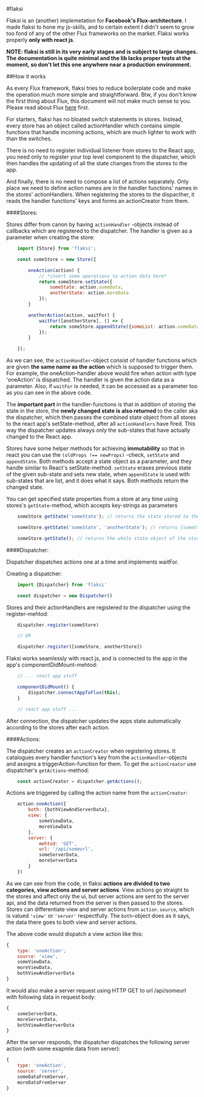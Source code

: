 #flaksi

Flaksi is an (another) implemetation for **Facebook's Flux-architecture**. I made flaksi to hone my js-skills, and to certain extent I didn't seem to grow too fond of any of the other Flux frameworks on the market. Flaksi works properly **only with react js**.

**NOTE: flaksi is still in its very early stages and is subject to large changes. The documentation is quite minimal and the lib lacks proper tests at the moment, so don't let this one anywhere near a production environment.**

##How it works


As every Flux framework, flaksi tries to reduce boilerplate code and make the operation much more simple and straightforward. Btw, if you don't know the first thing about Flux, this document will not make much sense to you. Please read about Flux [here](https://facebook.github.io/flux/docs/overview.html) first.

For starters, flaksi has no bloated switch statements in stores. Instead, every store has an object called actionHandler which contains simple functions that handle incoming actions, which are much lighter to work with than the switches.

There is no need to register individual listener from stores to the React app, you need only to register your top level component to the dispatcher, which then handles the updating of all the state changes from the stores to the app.

And finally, there is no need to compose a list of actions separately. Only place we need to define action names are in the handler functions' names in the stores' actionHandlers. When registering the stores to the dispacther, it reads the handler functions' keys and forms an actionCreator from them.

####Stores:
 
Stores differ from canon by having ``actionHandler`` -objects instead of callbacks which are registered to the dispatcher. The handler is given as a parameter when creating the store:

```js
	import {Store} from 'flaksi';

	const someStore = new Store({

		oneAction(action) {
			// *insert some operations to action data here*
			return someStore.setState({
				someState: action.someData,
				anotherState: action.moreData
			});
		}

		anotherAction(action, waitFor) {
			waitFor([anotherStore], () => {
				return someStore.appendState({someList: action.someData});
			});
		}

	});
```

As we can see, the ``actionHandler``-object consist of handler functions which are given **the same name as the action** which is supposed to trigger them. For example, the oneAction-handler above would fire when action with type 'oneAction' is dispatched. The handler is given the action data as a parameter. Also, if ``waitFor`` is needed, it can be accessed as a parameter too as you can see in the above code.

The **important part** in the handler-functions is that in addition of storing the state in the store, the **newly changed state is also returned** to the caller aka the dispatcher, which then passes the combined state object from all stores to the react app's setState-method, after all ``actionHandlers`` have fired. This way the dispatcher updates always only the sub-states that have actually changed to the React app.

Stores have some helper methods for achieving **immutability** so that in react you can use the ``(oldProps !== newProps)`` -check, ``setState`` and ``appendState``. Both methods accept a state object as a parameter, and they handle similar to React's setState-method. ``setState`` erases previous state of the given sub-state and sets new state, when ``appendState`` is used with sub-states that are list, and it does what it says. Both methods return the changed state.

You can get specified state properties from a store at any time using stores's ``getState``-method, which accepts key-strings as parameters

```js
	someStore.getState('someState'); // returns the state stored to the someState-key

	someStore.getState('someState', 'anotherState'); // returns {someState: someData, anotherState: moreData}

	someStore.getState(); // returns the whole state-object of the store
```

####Dispatcher:

Dispatcher dispatches actions one at a time and implements waitFor.

Creating a dispatcher:

```js
	import {Dispatcher} from 'flaksi'

	const dispatcher = new Dispatcher()
```

Stores and their actionHandlers are registered to the dispatcher using the register-mehtod:

```js
	dispatcher.register(someStore)

	// OR

	dispatcher.register([someStore, anotherStore])

```

Flaksi works seamlessly with react js, and is connected to the app in the app's componentDidMount-mehtod:

```js
	// ... react app stuff

	componentDidMount() {
		dispatcher.connectAppToFlux(this);
	}

	// react app stuff ...
```

After connection, the dispatcher updates the apps state automatically according to the stores after each action.

####Actions:

The dispatcher creates an ``actionCreator`` when registering stores. It catalogues every handler function's key from the ``actionHandler``-objects and assigns a triggerAction-function for them. To get the ``actionCreator`` use dispatcher's ``getActions``-method:

```js
	const actionCreator = dispatcher.getActions();
```

Actions are triggered by calling the action name from the ``actionCreator``:

```js
	action.oneAction({
		both: {bothViewAndServerData},
		view: {
			someViewData,
			moreViewData
		},
		server: {
			mehtod: 'GET',
			url: '/api/someurl',
			someServerData,
			moreServerData
		}
	})
```

As we can see from the code, in flaksi **actions are divided to two categories, view actions and server actions**. View actions go straight to the stores and affect only the ui, but server actions are sent to the server api, and the data returned from the server is then passed to the stores. Stores can differentiate view and server actions from ``action.source``, which is valued ``'view'`` or ``'server'`` respectfully. The ``both``-object does as it says, the data there goes to both view and server actions.

The above code would dispatch a view action like this:

```js
{
	type: 'oneAction',
	source: 'view',
	someViewData,
	moreViewData,
	bothViewAndServerData
}

```

It would also make a server request using HTTP GET to url /api/someurl with following data in request body:

```js
{
	someServerData,
	moreServerData,
	bothViewAndServerData
}
```

After the server responds, the dispatcher dispatches the following server action (with some exapmle data from server):

```js
{
	type: 'oneAction',
	source: 'server',
	someDataFromServer,
	moreDataFromServer
}
```